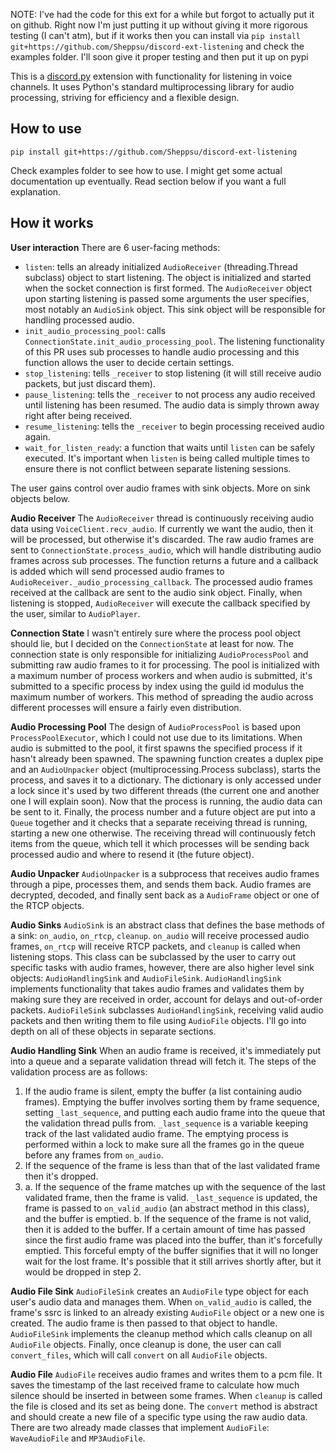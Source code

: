 NOTE: I've had the code for this ext for a while but forgot to actually put it on github. Right now I'm just putting it up without giving it more rigorous testing (I can't atm), but if it works then you can install via `pip install git+https://github.com/Sheppsu/discord-ext-listening` and check the examples folder.
I'll soon give it proper testing and then put it up on pypi

This is a [discord.py](https://github.com/rapptz/discord.py/) extension with functionality for listening in voice channels. It uses Python's standard multiprocessing library for audio processing, striving for efficiency and a flexible design.

How to use
----------
`pip install git+https://github.com/Sheppsu/discord-ext-listening`

Check examples folder to see how to use.
I might get some actual documentation up eventually.
Read section below if you want a full explanation.

How it works
------------
**User interaction**
There are 6 user-facing methods: 
 - `listen`: tells an already initialized `AudioReceiver` (threading.Thread subclass) object to start listening. The object is initialized and started when the socket connection is first formed. The `AudioReceiver` object upon starting listening is passed some arguments the user specifies, most notably an `AudioSink` object. This sink object will be responsible for handling processed audio.
 - `init_audio_processing_pool`: calls `ConnectionState.init_audio_processing_pool`. The listening functionality of this PR uses sub processes to handle audio processing and this function allows the user to decide certain settings. 
 - `stop_listening`: tells `_receiver` to stop listening (it will still receive audio packets, but just discard them).
 - `pause_listening`: tells the `_receiver` to not process any audio received until listening has been resumed. The audio data is simply thrown away right after being received.
 - `resume_listening`: tells the `_receiver` to begin processing received audio again.
 - `wait_for_listen_ready`: a function that waits until `listen` can be safely executed. It's important when `listen` is being called multiple times to ensure there is not conflict between separate listening sessions.

The user gains control over audio frames with sink objects. More on sink objects below.

**Audio Receiver**
The `AudioReceiver` thread is continuously receiving audio data using `VoiceClient.recv_audio`. If currently we want the audio, then it will be processed, but otherwise it's discarded. The raw audio frames are sent to `ConnectionState.process_audio`, which will handle distributing audio frames across sub processes. The function returns a future and a callback is added which will send processed audio frames to `AudioReceiver._audio_processing_callback`. The processed audio frames received at the callback are sent to the audio sink object. Finally, when listening is stopped, `AudioReceiver` will execute the callback specified by the user, similar to `AudioPlayer`.

**Connection State**
I wasn't entirely sure where the process pool object should lie, but I decided on the `ConnectionState` at least for now. The connection state is only responsible for initializing `AudioProcessPool` and submitting raw audio frames to it for processing. The pool is initialized with a maximum number of process workers and when audio is submitted, it's submitted to a specific process by index using the guild id modulus the maximum number of workers. This method of spreading the audio across different processes will ensure a fairly even distribution. 

**Audio Processing Pool**
The design of `AudioProcessPool` is based upon `ProcessPoolExecutor`, which I could not use due to its limitations. When audio is submitted to the pool, it first spawns the specified process if it hasn't already been spawned. The spawning function creates a duplex pipe and an `AudioUnpacker` object (multiprocessing.Process subclass), starts the process, and saves it to a dictionary. The dictionary is only accessed under a lock since it's used by two different threads (the current one and another one I will explain soon). Now that the process is running, the audio data can be sent to it. Finally, the process number and a future object are put into a `Queue` together and it checks that a separate receiving thread is running, starting a new one otherwise. The receiving thread will continuously fetch items from the queue, which tell it which processes will be sending back processed audio and where to resend it (the future object).

**Audio Unpacker**
`AudioUnpacker` is a subprocess that receives audio frames through a pipe, processes them, and sends them back. Audio frames are decrypted, decoded, and finally sent back as a `AudioFrame` object or one of the RTCP objects.

**Audio Sinks**
`AudioSink` is an abstract class that defines the base methods of a sink: `on_audio`, `on_rtcp`, `cleanup`. `on_audio` will receive processed audio frames, `on_rtcp` will receive RTCP packets, and `cleanup` is called when listening stops. This class can be subclassed by the user to carry out specific tasks with audio frames, however, there are also higher level sink objects: `AudioHandlingSink` and `AudioFileSink`. `AudioHandlingSink` implements functionality that takes audio frames and validates them by making sure they are received in order, account for delays and out-of-order packets. `AudioFileSink` subclasses `AudioHandlingSink`, receiving valid audio packets and then writing them to file using `AudioFile` objects. I'll go into depth on all of these objects in separate sections.

**Audio Handling Sink**
When an audio frame is received, it's immediately put into a queue and a separate validation thread will fetch it. The steps of the validation process are as follows:
1. If the audio frame is silent, empty the buffer (a list containing audio frames). Emptying the buffer involves sorting them by frame sequence, setting `_last_sequence`, and putting each audio frame into the queue that the validation thread pulls from. `_last_sequence` is a variable keeping track of the last validated audio frame. The emptying process is performed within a lock to make sure all the frames go in the queue before any frames from `on_audio`.
2. If the sequence of the frame is less than that of the last validated frame then it's dropped. 
3. 
   a. If the sequence of the frame matches up with the sequence of the last validated frame, then the frame is valid. `_last_sequence` is updated, the frame is passed to `on_valid_audio` (an abstract method in this class), and the buffer is emptied.
   b. If the sequence of the frame is not valid, then it is added to the buffer. If a certain amount of time has passed since the first audio frame was placed into the buffer, than it's forcefully emptied. This forceful empty of the buffer signifies that it will no longer wait for the lost frame. It's possible that it still arrives shortly after, but it would be dropped in step 2.

**Audio File Sink**
`AudioFileSink` creates an `AudioFile` type object for each user's audio data and manages them.  When `on_valid_audio` is called, the frame's ssrc is linked to an already existing `AudioFile` object or a new one is created. The audio frame is then passed to that object to handle. `AudioFileSink` implements the cleanup method which calls cleanup on all `AudioFile` objects. Finally, once cleanup is done, the user can call `convert_files`, which will call `convert` on all `AudioFile` objects.

**Audio File**
`AudioFile` receives audio frames and writes them to a pcm file. It saves the timestamp of the last received frame to calculate how much silence should be inserted in between some frames. When `cleanup` is called the file is closed and its set as being done. The `convert` method is abstract and should create a new file of a specific type using the raw audio data. There are two already made classes that implement `AudioFile`: `WaveAudioFile` and `MP3AudioFile`. 